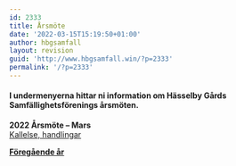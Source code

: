 ```yaml
---
id: 2333
title: Årsmöte
date: '2022-03-15T15:19:50+01:00'
author: hbgsamfall
layout: revision
guid: 'http://www.hbgsamfall.win/?p=2333'
permalink: '/?p=2333'
---
```


#### I undermenyerna hittar ni information om Hässelby Gårds Samfällighetsförenings årsmöten.

**2022 Årsmöte – Mars**  
[Kallelse, handlingar](http://www.hbgsamfall.win/wp-content/uploads/2022/03/Kallelse-till-arsstamma-2022-Komplett.pdf)

**[Föregående år](http://hbgsamfall.win/index.php/information-2/foregaende-ars-arsmoten/ "Föregående års årsmöten")**